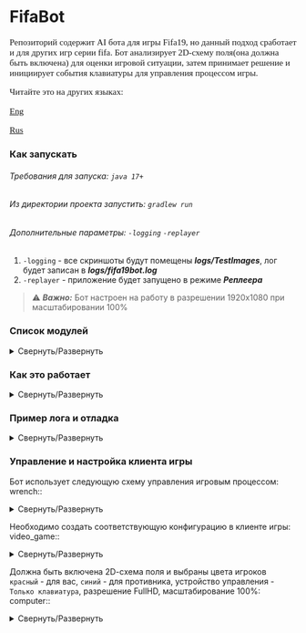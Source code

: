 # FifaBot

<span style="font-family: 'Bebas Neue',serif; font-size: 1.1em;">
Репозиторий содержит AI бота для игры Fifa19, но данный подход сработает и для других
игр серии fifa. Бот анализирует 2D-схему поля(она должна быть включена) для оценки игровой
ситуации, затем принимает решение и инициирует события клавиатуры для управления процессом игры.

Читайте это на других языках:

[Eng](./README.md)

[Rus](./README.ru.md)

</span>

### Как запускать

###### Требования для запуска: `java 17+`

###### Из директории проекта запустить: `gradlew run`

###### Дополнительные параметры: `-logging` `-replayer`

1. `-logging` - все скриншоты будут помещены _**logs/TestImages**_, лог будет записан в _**logs/fifa19bot.log**_
2. `-replayer` - приложение будет запущено в режиме **_Реплеера_**

>:warning: **_Важно:_** Бот настроен на работу в разрешении 1920x1080 при масштабировании 100%

### Список модулей

<details>
  <summary>Свернуть/Развернуть</summary>

[Main](src/main/java/org/bot/Main.java) - точка входа для приложения, создание и инициализация базовых объектов

[ImageAnalysis](src/main/java/org/bot/ImageAnalysis.java) - класс производит анализ изображения схемы поля

[GeometryUtils](src/main/java/org/bot/utils/GeometryUtils.java)- класс предоставляет вспомогательные
методы для 2D геометрии

[ImageUtils](src/main/java/org/bot/utils/ImageUtils.java) - класс предоставляет вспомогательные методы для
сериализации/десериализации игрового состояния в/из `.dat` файла, получение цвета пикселя изображения,
методы для организации анализа реплея и тп.

[GameInfo](src/main/java/org/bot/GameInfo.java) - класс данных который хранит информацию о текущей игровой
ситуации - координаты игроков, мяча, активного игрока и тп.

[GameHistory](src/main/java/org/bot/GameHistory.java) - класс хранит предыдущие состояния игры
и ранее принятые решения

[GameAction](src/main/java/org/bot/GameAction.java) - класс отвечающий за создание игрового
действия(пас, удар, перемещение и тп.)

[DecisionMaker](src/main/java/org/bot/DecisionMaker.java) - класс отвечает за принятия лучшего решения на
основе данных из [`GameInfo`](src/main/java/org/bot/GameInfo.java)

[ActionProducer](src/main/java/org/bot/ActionProducer.java) - класс отвечает за генерацию событий устройств
ввода. Сейчас доступна только клавиатура

[ImageLogProducer](src/main/java/org/bot/debug/ImageLogProducer.java) - класс создает `full_game.png` изображение
отображающее визуальный лог игры. Это необходимо для целей отладки и анализа "реплея" из `logs/TestImages`

[ColorsEnum](src/main/java/org/bot/enums/ColorsEnum.java) - перечисление цветовых диапазонов по которым
определяются объекты в ходе анализа изображения

[ControlsEnum](src/main/java/org/bot/enums/ColorsEnum.java) - перечисление возможных игровых действий и их групп

[GameConstantsEnum](src/main/java/org/bot/enums/GameConstantsEnum.java) - хранит статическую информацию
неизменяемую со временем(координаты центра поля, штрафной площади, начальная задержка действий и тп.)

[GeomEnum](src/main/java/org/bot/enums/GeomEnum.java) - хранит вспомогательные перечисления для определения направлений
</details>

### Как это работает
<details>
  <summary>Свернуть/Развернуть</summary>

Стартует главный цикл игры и бот делает скриншот поля как `BufferedImage`, например: soccer::

<img style="display: block; margin-left: auto; margin-right: auto; width: 50%" src="files/2027169000811800.png" alt="state_1">

Бот анализировал скриншот и получил следующую информацию:

    playmates=[       opposites=[       activePlayer=[x=33,y=63] 
      [x=65,y=6]        [x=134,y=23]    ball=[x=36,y=64]
      [x=108,y=7]       [x=165,y=35]    isPlaymateBallPossession=true
      [x=117,y=49]      [x=165,y=61]    isShadingField=false
      [x=65,y=53]       [x=92,y=65]     isNobodyBallPossession=false
      [x=33,y=63]       [x=155,y=65]    playmateSide=LEFT_PLAYMATE_SIDE
      [x=140,y=67]      [x=214,y=73]
      [x=106,y=72]      [x=165,y=77]
      [x=82,y=94]       [x=141,y=81]
      [x=53,y=96]       [x=104,y=86]
      [x=65,y=134]      [x=165,y=103]
      [x=108,y=134]]    [x=138,y=118]]

На основе этой информации был определен набор подходящих действий:

    [
      [
         controls=[MOVE_UP, MOVE_RIGHT, ATTACK_SHORT_PASS_HEADER],
         actionTargetPlayer=[x=65,y=53]
      ],
      [
         controls=[MOVE_RIGHT],
         actionTargetPlayer=[x=33,y=63]
      ], 
      [
         controls=[ATTACK_PROTECT_BALL],
         actionTargetPlayer=[x=33,y=63]
      ]
    ]

Из набора действий бот выбирает наиболее приоритетное:

    [
       controls=[MOVE_UP, MOVE_RIGHT, ATTACK_SHORT_PASS_HEADER],
       actionTargetPlayer=[x=65,y=53]
    ]

После выполнения действия мы получаем новое состояние: soccer:: 

<img style="display: block; margin-left: auto; margin-right: auto; width: 50%" src="files/2027169766038500.png" alt="state_2">

Бот правильно выполнил действие - отдал пас игроку который находился в правом верхнем углу от 
активного игрока на предыдущем скриншоте, далее цикл повторяется.

</details>

### Пример лога и отладка

<details>
  <summary>Свернуть/Развернуть</summary>

Так выглядит часть лога с описанными состояниями: file_folder::

<img style="display: block; margin-left: auto; margin-right: auto; width: 90%" src="files/log.png" alt="log">

В целях отладки и анализа поведения бота был написан класс 
[ImageLogProducer](src/main/java/org/bot/debug/ImageLogProducer.java)
позволяющий связать текстовый лог с изображением состояния игры. 

Пример визуального лога для описанных выше состояний: mag_right::

<img style="display: block; margin-left: auto; margin-right: auto; width: 90%" src="files/full_game.png" alt="full_game">

>:warning: **_Важно:_** В папке `/logs/TestImages` должно быть довольно ограниченное
> количество изображений соответсвующее определенному интервалу игры, иначе для
> [ImageLogProducer](src/main/java/org/bot/debug/ImageLogProducer.java) может не хватить 
> оперативной памяти создать слишком "длинное" итоговое изображение  

</details>

### Управление и настройка клиента игры

Бот использует следующую схему управления игровым процессом: wrench::

<details>
  <summary>Свернуть/Развернуть</summary>

**_РЫВОК_** - `VK_E`

**_ПЕРЕМЕЩЕНИЕ_ВВЕРХ_** - `VK_UP`

**_ПЕРЕМЕЩЕНИЕ_ВНИЗ_** - `VK_DOWN`

**_ПЕРЕМЕЩЕНИЕ_ВЛЕВО_** - `VK_LEFT`

**_ПЕРЕМЕЩЕНИЕ_ВПРАВО_** - `VK_RIGHT`

**_ПЕРЕМЕЩЕНИЕ_ВВЕРХ_ЦИФР_** - `VK_NUMPAD8`

**_ПЕРЕМЕЩЕНИЕ_ВНИЗ_ЦИФР_** - `VK_NUMPAD2`

**_ПЕРЕМЕЩЕНИЕ_ВЛЕВО_ЦИФР_** - `VK_NUMPAD4`

**_ПЕРЕМЕЩЕНИЕ_ВПРАВО_ЦИФР_** - `VK_NUMPAD6`

**_ТАКТИКА_** - `VK_J`

**_НАСТРОЙ_ВЛЕВО_** - `VK_K`

**_НАСТРОЙ_ВПРАВО_** - `VK_L`

**_СВОЯ_ТАКТИКА_** - `VK_CAPS_LOCK`

**_ПЕРЕКЛЮЧИТЬСЯ_НА_ВРАТАРЯ_** - `VK_F`

**_ПАС_В_РАЗРЕЗ_** - `VK_A`

**_ПАС_ВЕРХНОМ/НАВЕС/УДАР_ГОЛОВОЙ_** - `VK_S`

**_УДАР/УДАР_ВЕРХНОМ/УДАР_ГОЛОВОЙ_** - `VK_W`

**_КОРОТКИЙ_ПАС/УДАР_ГОЛОВОЙ_** - `VK_D`

**_ПЕРЕКЛЮЧАТЕЛЬ_ШАГ/БЕГ_** - `VK_SPACE`

**_РЕГУЛИРОВКА_ТОЧНОСТИ_** - `VK_Q`

**_УКРЫВАНИЯ_МЯЧА_** - `VK_SHIFT`

**_ВЫХОД_ВРАТАРЯ(УДЕРЖИВАТЬ)_** - `VK_A`

**_ПОДКАТ_** - `VK_S`

**_ОТБОР_МЯЧА/ТОЛКНУТЬ/ПРИДЕРЖАТЬ_** - `VK_W`

**_СДЕРЖИВАНИЕ_** - `VK_D`

**_СМЕНА_ИГРОКА_** - `VK_SPACE`

**_СДЕРЖИВАНИЕ_ПАРТНЕРОМ_** - `VK_Q`

**_ОБОРОНА_** - `VK_SHIFT`

**_"ПАРАШЮТ"_** - `VK_SPACE + VK_W`

**_ТОЧНЫЙ_УДАР_** - `VK_Q + VK_W`

**_УДАР_НИЗОМ/УДАР_ГОЛОВОЙ_В_НИЗ_ВОРОТ_** - `VK_SPACE + VK_Q + VK_W`

**_ЮВЕЛИРНЫЙ_ПАС_ВРАЗРЕЗ_** - `VK_Q + VK_A`

**_ПАС_ВЕРХНОМ_ВРАЗРЕЗ_** - `VK_SPACE + VK_A`

**_МОЩНЫЙ_ПАС_ВЕРХНОМ/НАВЕС_** - `VK_Q + VK_S`

**_ВЫСОКИЙ_ПАС_ВЕРХНОМ/НАВЕС_** - `VK_SPACE + VK_S`

**_ПРОСТРЕЛ_** - `VK_S + VK_S`

**_ПАС_ВЕРХНОМ_ЧЕРПАЧКОМ_** - `VK_SHIFT + VK_S`

**_ИЗЯЩНЫЙ_ПАС_** - `VK_SHIFT + VK_D`

**_ИЗЯЩНЫЙ_УДАР_** - `VK_SHIFT + VK_W`

**_МОЖЩНЫЙ_ПАС_НИЗОМ_** - `VK_Q + VK_D`

**_ОТМЕНА_** - `VK_SHIFT + VK_E`

**_ДРИБЛИНГ_ВСЛЕПУЮ_** - `VK_SHIFT + VK_E`

</details>

Необходимо создать соответствующую конфигурацию в клиенте игры: video_game::

<details>
  <summary>Свернуть/Развернуть</summary>
  <img style="display: block; margin-left: auto; margin-right: auto; width: 90%" src="files/controls_ru_1.png" alt="controls_ru_1">
  <img style="display: block; margin-left: auto; margin-right: auto; width: 90%" src="files/controls_ru_2.png" alt="controls_ru_2">
  <img style="display: block; margin-left: auto; margin-right: auto; width: 90%" src="files/controls_ru_3.png" alt="controls_ru_3">
</details>

Должна быть включена 2D-cхема поля и выбраны цвета игроков `красный` - для вас,
`синий` - для противника, устройство управления - `Только клавиатура`, 
разрешение FullHD, масштабирование 100%: computer::

<details>
  <summary>Свернуть/Развернуть</summary>
  <img style="display: block; margin-left: auto; margin-right: auto; width: 90%" src="files/settting_ru.png" alt="settting_ru">
</details>
